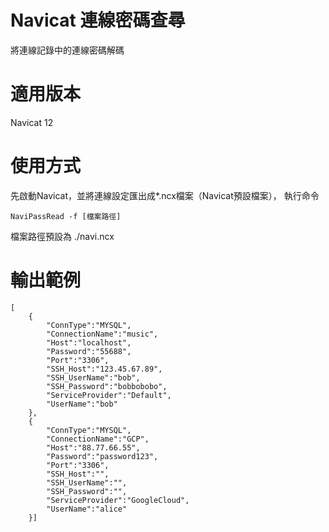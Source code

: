 # Navicat 連線密碼查尋
將連線記錄中的連線密碼解碼

# 適用版本
Navicat 12

# 使用方式
先啟動Navicat，並將連線設定匯出成*.ncx檔案（Navicat預設檔案），
執行命令
```
NaviPassRead -f [檔案路徑]
```
檔案路徑預設為 ./navi.ncx

# 輸出範例
```
[
    {
        "ConnType":"MYSQL",
        "ConnectionName":"music",
        "Host":"localhost",
        "Password":"55688",
        "Port":"3306",
        "SSH_Host":"123.45.67.89",
        "SSH_UserName":"bob",
        "SSH_Password":"bobbobobo",
        "ServiceProvider":"Default",
        "UserName":"bob"
    },
    {
        "ConnType":"MYSQL",
        "ConnectionName":"GCP",
        "Host":"88.77.66.55",
        "Password":"password123",
        "Port":"3306",
        "SSH_Host":"",
        "SSH_UserName":"",
        "SSH_Password":"",
        "ServiceProvider":"GoogleCloud",
        "UserName":"alice"
    }]

```
